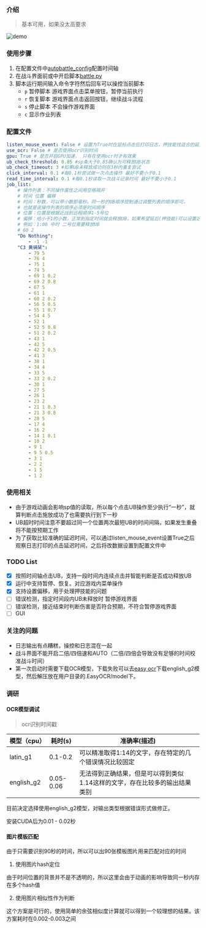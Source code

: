 ### 介绍

> 基本可用，如果没太高要求

![demo](demo.webp)

### 使用步骤

1. 在配置文件中[autobattle_config](../autobattle_config.yml)配置时间轴
2. 在战斗界面前或中开启脚本[battle.py](../battle.py)
3. 脚本运行期间输入命令字符然后回车可以操控当前脚本
   * `p` 暂停脚本 游戏界面点击菜单按钮，暂停当前执行
   * `r` 恢复脚本 游戏界面点击返回按钮，继续战斗流程
   * `s` 停止脚本 不会操作游戏界面
   * `c` 显示作业列表

### 配置文件

```yaml
listen_mouse_event: False # 设置为True时在鼠标点击后打印日志，押技能找适合的延后时间时使用，先手动点，然后看日志输出的延迟时间信息
use_ocr: False # 是否使用ocr识别时间
gpu: True # 是否开启GPU加速， 只有在使用ocr时才有效果
ub_check_threshold: 0.85 #sp条大于0.85确认为可释放UB状态
ub_check_timeout: 3 #如果UB未释放成功则在3秒内重复尝试
click_interval: 0.1 #每0.1秒尝试做一次点击操作 最好不要小于0.1
read_time_interval: 0.1 #每0.1秒读取一次战斗记录时间 最好不要小于0.1
job_list:
    # 操作列表：不同操作属性之间用空格隔开
    # 时间 位置 偏移
    # 时间：秒数，可以带小数即毫秒。同一秒的UB顺序控制通过调整列表的顺序即可，
    # 也就是说操作列表的顺序必须是时间顺序
    # 位置：位置是根据近战到远程顺序1-5号位
    # 偏移：给小于1的小数，正常到指定时间就会释放UB，如果希望延后(押技能)可以设置这个值
    # 例如：1:00 中时 二号位需要释放UB
    # 60 2
    "Do Nothing":
        - -1 -1
    "C3 黄骑栞":
        - 79 5
        - 76 4
        - 75 1
        - 74 5
        - 69 1 0.2
        - 69 2 0.8
        - 67 5
        - 61 1
        - 60 2 0.2
        - 56 5 0.5
        - 55 1 0.7
        - 54 4 5
        - 52 1
        - 52 5 0.8
        - 51 2 0.2
        - 43 1
        - 42 5
        - 42 2 0.5
        - 41 3
        - 38 1
        - 34 4
        - 33 5
        - 33 2 0.2
        - 30 1
        - 27 5
        - 26 1
        - 23 2
        - 21 1 0.3
        - 21 3 0.8
        - 20 5
        - 17 4
        - 16 2
        - 14 1 0.1
        - 10 2
        - 9 1
        - 9 5 0.5
        - 3 1
        - 2 2
        - 1 5
        - 1 2
```

### 使用相关

* 由于游戏动画会影响sp值的读取，所以每个点击UB操作至少执行“一秒”，就算判断点击施放成功了也需要执行到下一秒
* UB超时时间注意不要超过同一个位置两次最短UB的时间间隔，如果发生重叠将不能按预期工作
* 为了获取比较准确的延迟时间，可以通过listen_mouse_event设置True之后观察日志打印的点击延迟时间，之后将改数据设置到配置文件中

### TODO List

- [x]  按照时间轴点击UB，支持一段时间内连续点击并智能判断是否成功释放UB
- [x] 运行中支持暂停、恢复。对应游戏内菜单操作
- [x] 支持设置偏移，用于处理押技能的问题
- [ ] 错误检测，指定时间段内UB未释放时 暂停游戏界面
- [ ] 错误检测，接近结束时判断伤害是否符合预期，不符合暂停游戏界面
- [ ] GUI

### 关注的问题

* 日志输出有点糟糕，操控和日志混在一起
* 战斗界面不能开启二倍/四倍速和AUTO（二倍/四倍会导致没有足够的时间校准战斗时间）
* 第一次启动时需要下载OCR模型，下载失败可以去[easy ocr](https://www.jaided.ai/easyocr/modelhub/)下载english_g2模型，然后解压放在用户目录的.EasyOCR/model下。

### 调研

#### OCR模型调试

>  ocr识别时间戳

| 模型（cpu） | 耗时(s)   | 准确率(描述)                                                 |
| ----------- | --------- | ------------------------------------------------------------ |
| latin_g1    | 0.1-0.2   | 可以精准取得1:14的文字，存在特定的几个错误情况比较固定       |
| english_g2  | 0.05-0.06 | 无法得到正确结果，但是可以得到类似1.14这样的文字，存在比较多的输出结果类别 |

目前决定选择使用english_g2模型，对输出类型根据错误形式做修正。

安装CUDA后为0.01 - 0.02秒

#### 图片模板匹配

由于只需要识别90秒的时间，所以可以出90张模板图片用来匹配对应的时间

1. 使用图片hash定位

由于时间位置的背景并不是不透明的，所以这里会由于动画的影响导致同一秒内存在多个hash值

2. 使用图片相似性作为判断

这个方案是可行的，使用简单的余弦相似度计算就可以得到一个较理想的结果。该方案耗时在0.002-0.003之间

